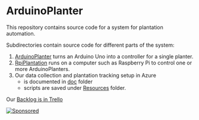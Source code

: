 # ArduinoPlanter

This repository contains source code for a system for plantation automation.

Subdirectories contain source code for different parts of the system:

 1. [ArduinoPlanter](ArduinoPlanter) turns an Arduino Uno into a controller for a single planter.
 2. [RpiPlantation](RpiPlantation) runs on a computer such as Raspberry Pi to control one or more ArduinoPlanters.
 3. Our data collection and plantation tracking setup in Azure
    - is documented in [doc](doc) folder
    - scripts are saved under [Resources](Resources) folder.

Our [Backlog is in Trello](https://trello.com/b/gl1Onzx4/kasvikontti)

[![Sponsored](https://img.shields.io/badge/chilicorn-sponsored-brightgreen.svg)](http://spiceprogram.org/oss-sponsorship/)
